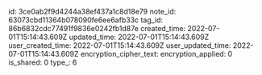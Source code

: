 id: 3ce0ab2f9d4244a38ef437a1c8d18e79
note_id: 63073cbd11364b078090fe6ee6afb33c
tag_id: 86b6832cdc77491f9836e0242fb1d87e
created_time: 2022-07-01T15:14:43.609Z
updated_time: 2022-07-01T15:14:43.609Z
user_created_time: 2022-07-01T15:14:43.609Z
user_updated_time: 2022-07-01T15:14:43.609Z
encryption_cipher_text: 
encryption_applied: 0
is_shared: 0
type_: 6